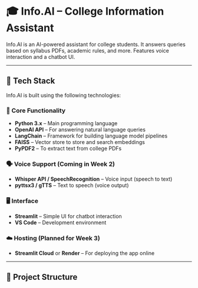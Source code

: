 # 🎓 Info.AI – College Information Assistant

Info.AI is an AI-powered assistant for college students. It answers queries based on syllabus PDFs, academic rules, and more. Features voice interaction and a chatbot UI.

---

## 🔧 Tech Stack

Info.AI is built using the following technologies:

### 🧠 Core Functionality
- **Python 3.x** – Main programming language
- **OpenAI API** – For answering natural language queries
- **LangChain** – Framework for building language model pipelines
- **FAISS** – Vector store to store and search embeddings
- **PyPDF2** – To extract text from college PDFs

### 🗣️ Voice Support (Coming in Week 2)
- **Whisper API / SpeechRecognition** – Voice input (speech to text)
- **pyttsx3 / gTTS** – Text to speech (voice output)

### 🖥️ Interface
- **Streamlit** – Simple UI for chatbot interaction
- **VS Code** – Development environment

### ☁️ Hosting (Planned for Week 3)
- **Streamlit Cloud** or **Render** – For deploying the app online

---

## 📁 Project Structure


